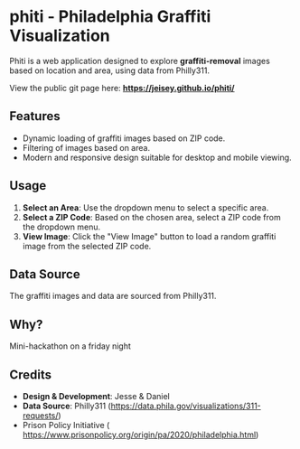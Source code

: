 # phiti - Philadelphia Graffiti Visualization
Phiti is a web application designed to explore **graffiti-removal** images based on location and area, using data from Philly311.

View the public git page here: **https://jeisey.github.io/phiti/**

## Features

- Dynamic loading of graffiti images based on ZIP code.
- Filtering of images based on area.
- Modern and responsive design suitable for desktop and mobile viewing.

## Usage

1. **Select an Area**: Use the dropdown menu to select a specific area.
2. **Select a ZIP Code**: Based on the chosen area, select a ZIP code from the dropdown menu.
3. **View Image**: Click the "View Image" button to load a random graffiti image from the selected ZIP code.

## Data Source

The graffiti images and data are sourced from Philly311.

## Why?

Mini-hackathon on a friday night

## Credits

- **Design & Development**: Jesse & Daniel
- **Data Source**: Philly311 (https://data.phila.gov/visualizations/311-requests/)
- Prison Policy Initiative ( https://www.prisonpolicy.org/origin/pa/2020/philadelphia.html)
